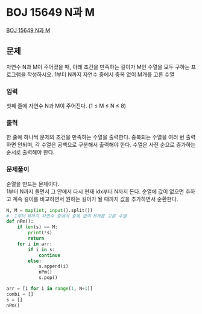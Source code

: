 # BOJ 15649 N과 M
[BOJ 15649 N과 M](https://www.acmicpc.net/problem/15649)
## 문제
자연수 N과 M이 주어졌을 때, 아래 조건을 만족하는 길이가 M인 수열을 모두 구하는 프로그램을 작성하시오.
1부터 N까지 자연수 중에서 중복 없이 M개를 고른 수열
### 입력
첫째 줄에 자연수 N과 M이 주어진다. (1 ≤ M ≤ N ≤ 8)

### 출력
한 줄에 하나씩 문제의 조건을 만족하는 수열을 출력한다. 중복되는 수열을 여러 번 출력하면 안되며, 각 수열은 공백으로 구분해서 출력해야 한다.
수열은 사전 순으로 증가하는 순서로 출력해야 한다.

### 문제풀이
순열을 만드는 문제이다.   
1부터 N까지 돌면서 그 안에서 다시 현재 idx부터 N까지 돈다. 순열에 값이 없으면 추하고 계속 길이를 비교하면서 원하는 길이가 될 때까지 값을 추가하면서 순환한다. 

```python
N, M = map(int, input().split())
#  1부터 N까지 자연수 중에서 중복 없이 M개를 고른 수열
def nPm():
    if len(s) == M:
        print(*s)
        return
    for i in arr:
        if i in s:
            continue
        else:
            s.append(i)
            nPm()
            s.pop()

arr = [i for i in range(1, N+1)]
combi = []
s = []
nPm()
```
